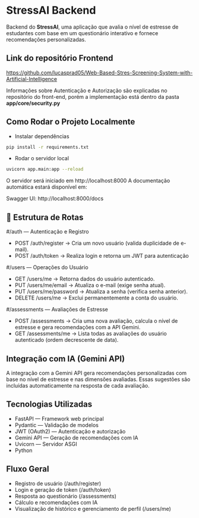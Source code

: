 # StressAI Backend

Backend do **StressAI**, uma aplicação que avalia o nível de estresse de estudantes com base em um questionário interativo e fornece recomendações personalizadas.

## Link do repositório Frontend
https://github.com/lucasprad05/Web-Based-Stres-Screening-System-with-Artificial-Intelligence

Informações sobre Autenticação e Autorização são explicadas no repositório do front-end, porém a implementação está dentro da pasta <strong>app/core/security.py</strong>

## Como Rodar o Projeto Localmente

 - Instalar dependências
```bash
pip install -r requirements.txt
```

- Rodar o servidor local
```bash
uvicorn app.main:app --reload
```
O servidor será iniciado em http://localhost:8000
A documentação automática estará disponível em:

Swagger UI: http://localhost:8000/docs

## 📂 Estrutura de Rotas
#/auth — Autenticação e Registro
- POST /auth/register → Cria um novo usuário (valida duplicidade de e-mail).
- POST /auth/token → Realiza login e retorna um JWT para autenticação

#/users — Operações do Usuário
- GET /users/me → Retorna dados do usuário autenticado.
- PUT /users/me/email → Atualiza o e-mail (exige senha atual).
- PUT /users/me/password → Atualiza a senha (verifica senha anterior).
- DELETE /users/me → Exclui permanentemente a conta do usuário.

#/assessments — Avaliações de Estresse
- POST /assessments → Cria uma nova avaliação, calcula o nível de estresse e gera recomendações com a API Gemini.
- GET /assessments/me → Lista todas as avaliações do usuário autenticado (ordem decrescente de data).

## Integração com IA (Gemini API)

A integração com a Gemini API gera recomendações personalizadas com base no nível de estresse e nas dimensões avaliadas.
Essas sugestões são incluídas automaticamente na resposta de cada avaliação.

## Tecnologias Utilizadas
- FastAPI — Framework web principal
- Pydantic — Validação de modelos
- JWT (OAuth2) — Autenticação e autorização
- Gemini API — Geração de recomendações com IA
- Uvicorn — Servidor ASGI
- Python

## Fluxo Geral
- Registro de usuário (/auth/register)
- Login e geração de token (/auth/token)
- Resposta ao questionário (/assessments)
- Cálculo e recomendações com IA
- Visualização de histórico e gerenciamento de perfil (/users/me)
